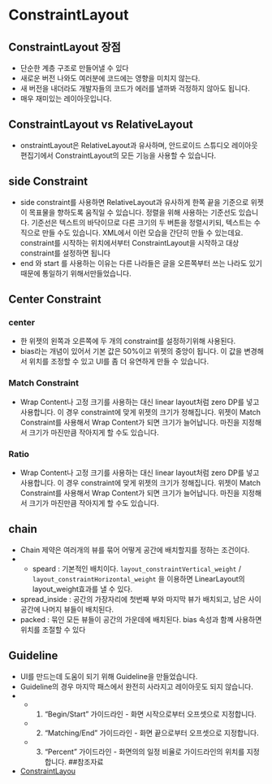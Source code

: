 ﻿# ConstraintLayout
## ConstraintLayout 장점
- 단순한 계층 구조로 만들어낼 수 있다
- 새로운 버전 나와도 여러분에 코드에는 영향을 미치지 않는다.
- 새 버전을 내더라도 개발자들의 코드가 에러를 낼까봐 걱정하지 않아도 됩니다.
- 매우  재미있는 레이아웃입니다.
## ConstraintLayout vs RelativeLayout
- onstraintLayout은 RelativeLayout과 유사하며, 안드로이드 스튜디오 레이아웃 편집기에서 ConstraintLayout의 모든 기능을 사용할 수 있습니다.
##  side Constraint
- side constraint를 사용하면 RelativeLayout과 유사하게 한쪽 끝을 기준으로 위젯이 목표물을 향하도록 움직일 수 있습니다. 정렬을 위해 사용하는 기준선도 있습니다. 기준선은 텍스트의 바닥이므로 다른 크기의 두 버튼을 정렬시키되, 텍스트는 수직으로 만들 수도 있습니다. XML에서 이런 모습을 간단히 만들 수 있는데요. constraint를 시작하는 위치에서부터 ConstraintLayout을 시작하고 대상 constraint를 설정하면 됩니다
- end 와 start 를 사용하는 이유는 다른 나라들은 글을 오른쪽부터 쓰는 나라도 있기때문에 통일하기 위해서만들었습니다. 
## Center Constraint
### center
- 한 위젯의 왼쪽과 오른쪽에 두 개의 constraint를 설정하기위해 사용된다.
- bias라는 개념이 있어서 기본 값은 50%이고 위젯의 중앙이 됩니다. 이 값을 변경해서 위치를 조정할 수 있고 UI를 좀 더 유연하게 만들 수 있습니다.
### Match Constraint
- Wrap Content나 고정 크기를 사용하는 대신 linear layout처럼 zero DP를 넣고 사용합니다. 이 경우 constraint에 맞게 위젯의 크기가 정해집니다. 위젯이 Match Constraint를 사용해서 Wrap Content가 되면 크기가 늘어납니다. 마진을 지정해서 크기가 마진만큼 작아지게 할 수도 있습니다.
###  Ratio
- Wrap Content나 고정 크기를 사용하는 대신 linear layout처럼 zero DP를 넣고 사용합니다. 이 경우 constraint에 맞게 위젯의 크기가 정해집니다. 위젯이 Match Constraint를 사용해서 Wrap Content가 되면 크기가 늘어납니다. 마진을 지정해서 크기가 마진만큼 작아지게 할 수도 있습니다.
## chain
- Chain 제약은 여러개의 뷰를 묶어 어떻게 공간에 배치할지를 정하는 조건이다.
-  -  speard : 기본적인 배치이다. `layout_constraintVertical_weight` / `layout_constraintHorizontal_weight` 을 이용하면 LinearLayout의 layout_weight효과를 낼 수 있다.
  -   spread_inside : 공간의 가장자리에 첫번째 부와 마지막 뷰가 배치되고, 남은 사이공간에 나머지 뷰들이 배치된다.
  -   packed : 묶인 모든 뷰들이 공간의 가운데에 배치된다. bias 속성과 함꼐 사용하면 위치를 조절할 수 있다
## Guideline
- UI를 만드는데 도움이 되기 위해 Guideline을 만들었습니다.
- Guideline의 경우 마지막 패스에서 완전히 사라지고 레이아웃도 되지 않습니다.
- - 1.  “Begin/Start” 가이드라인 - 화면 시작으로부터 오프셋으로 지정합니다.
  - 2.  “Matching/End” 가이드라인 - 화면 끝으로부터 오프셋으로 지정합니다.
  - 3.  “Percent” 가이드라인 - 화면의의 일정 비율로 가이드라인의 위치를 지정합니다.
##참조자료
- [ConstraintLayou](https://github.com/GramDefined/Study/blob/master/01_%EC%9D%B4%EC%8A%B9%EC%9A%B1_ConstraintLayout/ConstraintLayout_%EC%9D%B4%EC%8A%B9%EC%9A%B1.pptx)
